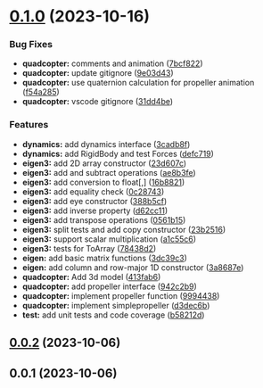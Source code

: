 # [0.1.0](https://github.com/intelligent-systems-lab-org/SimuNEX/compare/v0.0.2...v0.1.0) (2023-10-16)


### Bug Fixes

* **quadcopter:** comments and animation ([7bcf822](https://github.com/intelligent-systems-lab-org/SimuNEX/commit/7bcf8221d152c43199aa5fef75c7e06007f09a6c))
* **quadcopter:** update gitignore ([9e03d43](https://github.com/intelligent-systems-lab-org/SimuNEX/commit/9e03d4383cccbd3d1355957116a19f0a3fee7a48))
* **quadcopter:** use quaternion calculation for propeller animation ([f54a285](https://github.com/intelligent-systems-lab-org/SimuNEX/commit/f54a285613ce476da010fdb27344f4949d29aaa1))
* **quadcopter:** vscode gitignore ([31dd4be](https://github.com/intelligent-systems-lab-org/SimuNEX/commit/31dd4be4e6bcab92c3c859ef07a89b189afdd272))


### Features

* **dynamics:** add dynamics interface ([3cadb8f](https://github.com/intelligent-systems-lab-org/SimuNEX/commit/3cadb8fd14a3df8686ad807d59960187bc6beb4f))
* **dynamics:** add RigidBody and test Forces ([defc719](https://github.com/intelligent-systems-lab-org/SimuNEX/commit/defc719196ea09036ec20a65ad231edd2c617f8c))
* **eigen3:** add 2D array constructor ([23d607c](https://github.com/intelligent-systems-lab-org/SimuNEX/commit/23d607c2b1e8e5c95e02b2e028aa06cfef6030af))
* **eigen3:** add and subtract operations ([ae8b3fe](https://github.com/intelligent-systems-lab-org/SimuNEX/commit/ae8b3fe5913a83a170583881e403a9c2a77db9cc))
* **eigen3:** add conversion to float[,] ([16b8821](https://github.com/intelligent-systems-lab-org/SimuNEX/commit/16b882196df9bd76833db7aaeae4d7d292dbc19d))
* **eigen3:** add equality check ([0c28743](https://github.com/intelligent-systems-lab-org/SimuNEX/commit/0c287431f2cc74dde096b1415ab486c0a5da860f))
* **eigen3:** add eye constructor ([388b5cf](https://github.com/intelligent-systems-lab-org/SimuNEX/commit/388b5cfd093bfaeb0a7d5c05f712692a4a2a3153))
* **eigen3:** add inverse property ([d62cc11](https://github.com/intelligent-systems-lab-org/SimuNEX/commit/d62cc11ff80ff03fdaff544ca98bb43ff3bfedad))
* **eigen3:** add transpose operations ([0561b15](https://github.com/intelligent-systems-lab-org/SimuNEX/commit/0561b1582a668f02279ff767a62d59cb899e18b4))
* **eigen3:** split tests and add copy constructor ([23b2516](https://github.com/intelligent-systems-lab-org/SimuNEX/commit/23b25163a4b24742148c331b027f3fd9bd85941f))
* **eigen3:** support scalar multiplication ([a1c55c6](https://github.com/intelligent-systems-lab-org/SimuNEX/commit/a1c55c6454ed593d247ba5c8dbde4c478271bfaf))
* **eigen3:** tests for ToArray ([78438d2](https://github.com/intelligent-systems-lab-org/SimuNEX/commit/78438d2b3f8b37f19600fbeff1e39e544b874bce))
* **eigen:** add basic matrix functions ([3dc39c3](https://github.com/intelligent-systems-lab-org/SimuNEX/commit/3dc39c398c21fdd78d963293f3e4ff8492012a70))
* **eigen:** add column and row-major 1D constructor ([3a8687e](https://github.com/intelligent-systems-lab-org/SimuNEX/commit/3a8687e98055c54fb6c04094756e58a227b836b5))
* **quadcopter:** Add 3d model ([413fab6](https://github.com/intelligent-systems-lab-org/SimuNEX/commit/413fab6935a115814d6cdd9509521718879a87a8))
* **quadcopter:** add propeller interface ([942c2b9](https://github.com/intelligent-systems-lab-org/SimuNEX/commit/942c2b910513940f5d7a06044760361f23448d45))
* **quadcopter:** implement propeller function ([9994438](https://github.com/intelligent-systems-lab-org/SimuNEX/commit/99944386d3f25399b8ef2738f7f91f7d7d4cc98d))
* **quadcopter:** implement simplepropeller ([d3dec6b](https://github.com/intelligent-systems-lab-org/SimuNEX/commit/d3dec6b8a5f22f13249c71a411e3a38b901a7f2d))
* **test:** add unit tests and code coverage ([b58212d](https://github.com/intelligent-systems-lab-org/SimuNEX/commit/b58212d2aea6110398927e233be7053fff2b7759))



## [0.0.2](https://github.com/intelligent-systems-lab-org/SimuNEX/compare/v0.0.1...v0.0.2) (2023-10-06)



## 0.0.1 (2023-10-06)



